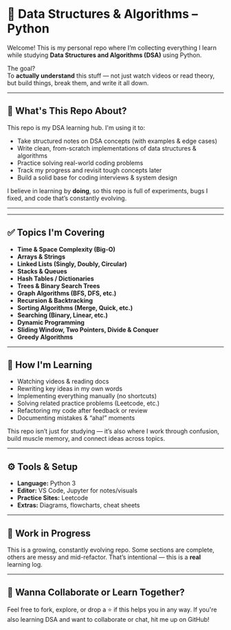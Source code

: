 # 🧠 Data Structures & Algorithms – Python 

Welcome! This is my personal repo where I’m collecting everything I learn while studying **Data Structures and Algorithms (DSA)** using Python.

The goal?  
To **actually understand** this stuff — not just watch videos or read theory, but build things, break them, and write it all down.

---

## 📘 What's This Repo About?

This repo is my DSA learning hub. I'm using it to:

- Take structured notes on DSA concepts (with examples & edge cases)
- Write clean, from-scratch implementations of data structures & algorithms
- Practice solving real-world coding problems
- Track my progress and revisit tough concepts later
- Build a solid base for coding interviews & system design

I believe in learning by **doing**, so this repo is full of experiments, bugs I fixed, and code that’s constantly evolving.

---

---

## ✅ Topics I'm Covering

- **Time & Space Complexity (Big-O)**
- **Arrays & Strings**
- **Linked Lists (Singly, Doubly, Circular)**
- **Stacks & Queues**
- **Hash Tables / Dictionaries**
- **Trees & Binary Search Trees**
- **Graph Algorithms (BFS, DFS, etc.)**
- **Recursion & Backtracking**
- **Sorting Algorithms (Merge, Quick, etc.)**
- **Searching (Binary, Linear, etc.)**
- **Dynamic Programming**
- **Sliding Window, Two Pointers, Divide & Conquer**
- **Greedy Algorithms**

---

## 🧠 How I'm Learning

- Watching videos & reading docs
- Rewriting key ideas in my own words
- Implementing everything manually (no shortcuts)
- Solving related practice problems (Leetcode, etc.)
- Refactoring my code after feedback or review
- Documenting mistakes & “aha!” moments

This repo isn’t just for studying — it’s also where I work through confusion, build muscle memory, and connect ideas across topics.

---

## ⚙️ Tools & Setup

- **Language:** Python 3
- **Editor:** VS Code, Jupyter for notes/visuals
- **Practice Sites:** Leetcode
- **Extras:** Diagrams, flowcharts, cheat sheets

---

## 🚧 Work in Progress

This is a growing, constantly evolving repo. Some sections are complete, others are messy and mid-refactor. That’s intentional — this is a **real** learning log.

---

## 🤝 Wanna Collaborate or Learn Together?

Feel free to fork, explore, or drop a ⭐️ if this helps you in any way. If you're also learning DSA and want to collaborate or chat, hit me up on GitHub!


